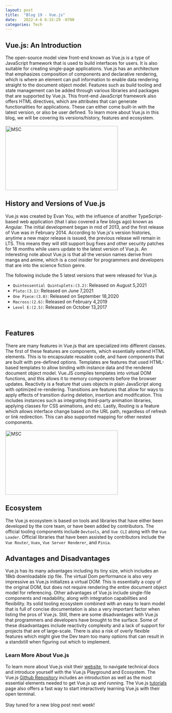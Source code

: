 ```yaml
---
layout: post
title:  "Blog 19 - Vue.js"
date:   2022-4-6 6:15:29 -0700
categories: Tech
---
```

## Vue.js: An Introduction 
The open-source model view front-end known as Vue.js is a type of JavaScript framework that is used to build interfaces for users. It is also suitable for creating single-page applications. Vue.js has an architecture that emphasizes composition of components and declarative rendering, which is where an element can pull information to enable data rendering straight to the document object model. Features such as build tooling and state management can be added through various libraries and packages that are supported by Vue.js. This front-end JavaScript framework also offers HTML directives, which are attributes that can generate functionalities for applications. These can either come built-in with the latest version, or also be user defined. To learn more about Vue.js in this blog, we will be covering its versions/history, features and ecosystem.
<br/><br/>
<img src="https://3lhowb48prep40031529g5yj-wpengine.netdna-ssl.com/wp-content/uploads/2019/10/logo-vuejs-min.png" alt="MSC" width="350" height="200">
<br/>

## History and Versions of Vue.js
Vue.js was created by Evan You, with the influence of another TypeScript-based web application (that I also covered a few blogs ago) known as Angular. The initial development began in mid of 2013, and the first release of Vue was in February 2014. According to Vue.js's version histories, anytime a new major release is issued, the previous release will remain in LTS. This means they will still support bug fixes and other security patches for 18 months while users update to the latest version of Vue.js. An interesting note about Vue.js is that all the version names derive from manga and anime, which is a cool insider for programmers and developers that are into the science fiction genre.

The following include the 5 latest versions that were released for Vue.js
- `Quintessential Quintuplets:(3.2)`: Released on August 5,2021
- `Pluto:(3.1)`: Released on June 7,2021
- `One Piece:(3.0)`: Released on September 18,2020
- `Macross:(2.6)`: Released on February 4,2019
- `Level E:(2.5)`: Released on October 13,2017
<br/>

## Features 
There are many features in Vue.js that are specialized into different classes. The first of these features are components, which essentially extend HTML elements. This is to encapsulate reusable code, and have components that are built with pre-defined options. Templates are features that used HTML-based templates to allow binding with instance data and the rendered document object model. Vue.JS compiles templates into virtual DOM functions, and this allows it to memory components before the browser updates. Reactivity is a feature that uses objects in plain JavaScript along with optimized re-rendering. Transitions are features that allow for ways to apply effects of transition during deletion, insertion and modification. This includes instances such as integrating third-party animation libraries, applying classes for CSS animations, and etc. Lastly, Routing is a feature which allows interface change based on the URL path, regardless of refresh or link redirection. This can also supported mapping for other nested components. 
<br/><br/>
<img src="https://www.rlogical.com/wp-content/uploads/2021/05/23f-1024x538.png" alt="MSC" width="350" height="200">
<br/>

## Ecosystem
The Vue.js ecosystem is based on tools and libraries that have either been developed by the core team, or have been added by contributors. The official tooling components include `Devtools`, and `Vue CLI` along with the `Vue Loader`. Official libraries that have been assisted by contributors include the `Vue Router`, `Vuex`, `Vue Server Renderer`, and `Pinia`. 

## Advantages and Disadvantages
Vue.js has its many advantages including its tiny size, which includes an 18kb downloadable zip file. The virtual Dom performance is also very impressive as Vue.js initializes a virtual DOM. This is essentially a copy of the original DOM, but does not require rendering the entire document object model for referencing. Other advantages of Vue.js include single-file components and readability, along with integration capabilities and flexibility. Its solid tooling ecosystem combined with an easy to learn model that is full of concise documentation is also a very important factor when listing the pros of Vue.js. Still, there are some disadvantages with Vue.js that programmers and developers have brought to the surface. Some of these disadvantages include reactivity complexity and a lack of support for projects that are of large-scale. There is also a risk of overly flexible features which might give the Dev team too many options that can result in a standstill when figuring out which to implement. 

### Learn More About Vue.js
To learn more about Vue.js visit their [website][web-io], to navigate technical docs and introduce yourself with the Vue.js Playground and Ecosystem. The Vue.js [Github Repository][git-io] includes an introduction as well as the most essential elements needed to get Vue.js up and running. The Vue.js [tutorials][tutorial-io] page also offers a fast way to start interactively learning Vue.js with their open terminal.
<br/><br/>
Stay tuned for a new blog post next week!

[web-io]: https://vuejs.org/
[git-io]: https://github.com/vuejs/vue
[tutorial-io]: https://vuejs.org/tutorial/#step-1
